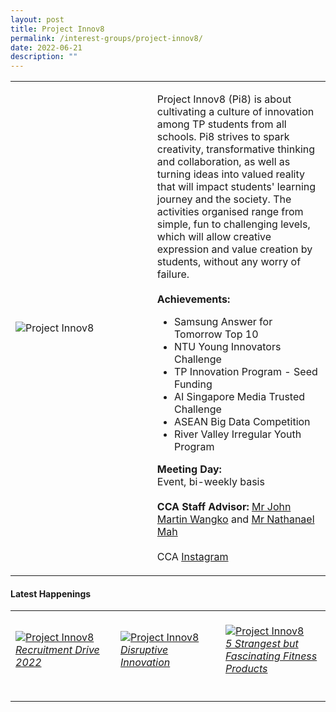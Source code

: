 ```yaml
---
layout: post
title: Project Innov8
permalink: /interest-groups/project-innov8/
date: 2022-06-21
description: ""
---
```

<div>
    <table>
        <tr>
            <td style="width:45%"><image src="/images/CCA-projectinnov8.png" style="display:block;margin-left:auto;margin-right:auto;" alt="Project Innov8"></image></td>
            <td>
                <p>
                    Project Innov8 (Pi8) is about cultivating a culture of innovation among TP students from all schools. Pi8 strives to spark creativity, transformative thinking and collaboration, as well as turning ideas into valued reality that will impact students' learning journey and the society. The activities organised range from simple, fun to challenging levels, which will allow creative expression and value creation by students, without any worry of failure.<br>
                    <br>
                    <b>Achievements:</b><br>
                </p>
                <ul>
                    <li>Samsung Answer for Tomorrow Top 10</li>
                    <li>NTU Young Innovators Challenge</li>
                    <li>TP Innovation Program - Seed Funding</li>
                    <li>AI Singapore Media Trusted Challenge</li>
                    <li>ASEAN Big Data Competition</li>
                    <li>River Valley Irregular Youth Program </li>
                </ul>
                <p>
                    <b>Meeting Day:</b><br>
                    Event, bi-weekly basis<br>
                    <br>
                    <b>CCA Staff Advisor:</b> <a href="mailto:Martin_John@tp.edu.sg">Mr John Martin Wangko</a> and <a href="mailto:Nathanael_MAH@tp.edu.sg">Mr Nathanael Mah</a><br>
                    <br>
                    CCA <a href="https://www.instagram.com/projectinnov8/">Instagram</a>
                </p>
            </td>
        </tr>
    </table>
</div>

#### Latest Happenings

<div>
    <table>
        <tr>
            <td style="width:33%"><br>
                <a href="https://www.instagram.com/p/Ccm5x2VJnqJ/">
                    <image src="/images/Interest Groups/PROJECT INNOV8_Recruitment Drive 2022.png" style="display:block;margin-left:auto;margin-right:auto;" alt="Project Innov8">
                    <h6 style="margin-top:0%">Recruitment Drive 2022</h6>
                    </image>
                </a>
            </td>
            <td style="width:33%"><br>
                <a href="https://www.instagram.com/p/Cbz6yX2pec4/">
                    <image src="/images/Interest Groups/PROJECT INNOV8_Disruptive Innovation.png" style="display:block;margin-left:auto;margin-right:auto;" alt="Project Innov8">
                    <h6 style="margin-top:0%">Disruptive Innovation</h6>
                    </image>
                </a>
            </td>
            <td style="width:33%"><br>
                <a href="https://www.instagram.com/p/CZ511xAPArF/">
                    <image src="/images/Interest Groups/PROJECT INNOV8_5 Strangest but Fascinating Fitness Products.png" style="display:block;margin-left:auto;margin-right:auto;" alt="Project Innov8">
                    <h6 style="margin-top:0%">5 Strangest but Fascinating Fitness Products</h6>
                    </image>
                </a>
            </td>
        </tr>
    </table>
</div>